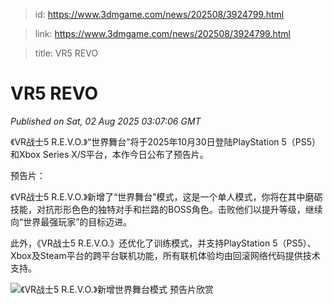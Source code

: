 > id: https://www.3dmgame.com/news/202508/3924799.html

> link: https://www.3dmgame.com/news/202508/3924799.html

> title: VR5 REVO

# VR5 REVO
_Published on Sat, 02 Aug 2025 03:07:06 GMT_

《VR战士5 R.E.V.O.》“世界舞台”将于2025年10月30日登陆PlayStation 5（PS5）和Xbox Series X/S平台，本作今日公布了预告片。

预告片：

《VR战士5 R.E.V.O.》新增了“世界舞台”模式，这是一个单人模式，你将在其中磨砺技能，对抗形形色色的独特对手和拦路的BOSS角色。击败他们以提升等级，继续向“世界最强玩家”的目标迈进。

此外，《VR战士5 R.E.V.O.》还优化了训练模式，并支持PlayStation 5（PS5）、Xbox及Steam平台的跨平台联机功能，所有联机体验均由回滚网络代码提供技术支持。

![《VR战士5 R.E.V.O.》新增世界舞台模式 预告片欣赏](https://img.3dmgame.com/uploads/images/news/20250802/1754103968_210053_jpg_r.jpg)
